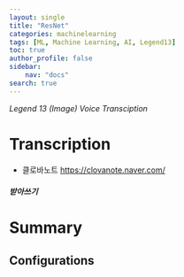 ```yaml
---
layout: single
title: "ResNet"
categories: machinelearning
tags: [ML, Machine Learning, AI, Legend13]
toc: true
author_profile: false
sidebar:
    nav: "docs"
search: true
---
```


*Legend 13 (Image)  Voice Transciption*




# Transcription
- 클로바노트 https://clovanote.naver.com/

##### 받아쓰기

 



# Summary



## Configurations
